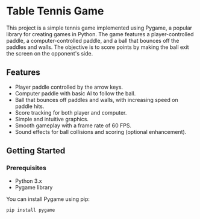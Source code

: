 # Table Tennis Game
This project is a simple tennis game implemented using Pygame, a popular library for creating games in Python. The game features a player-controlled paddle, a computer-controlled paddle, and a ball that bounces off the paddles and walls. The objective is to score points by making the ball exit the screen on the opponent's side.

## Features

- Player paddle controlled by the arrow keys.
- Computer paddle with basic AI to follow the ball.
- Ball that bounces off paddles and walls, with increasing speed on paddle hits.
- Score tracking for both player and computer.
- Simple and intuitive graphics.
- Smooth gameplay with a frame rate of 60 FPS.
- Sound effects for ball collisions and scoring (optional enhancement).

## Getting Started

### Prerequisites

- Python 3.x
- Pygame library

You can install Pygame using pip:

```sh
pip install pygame
